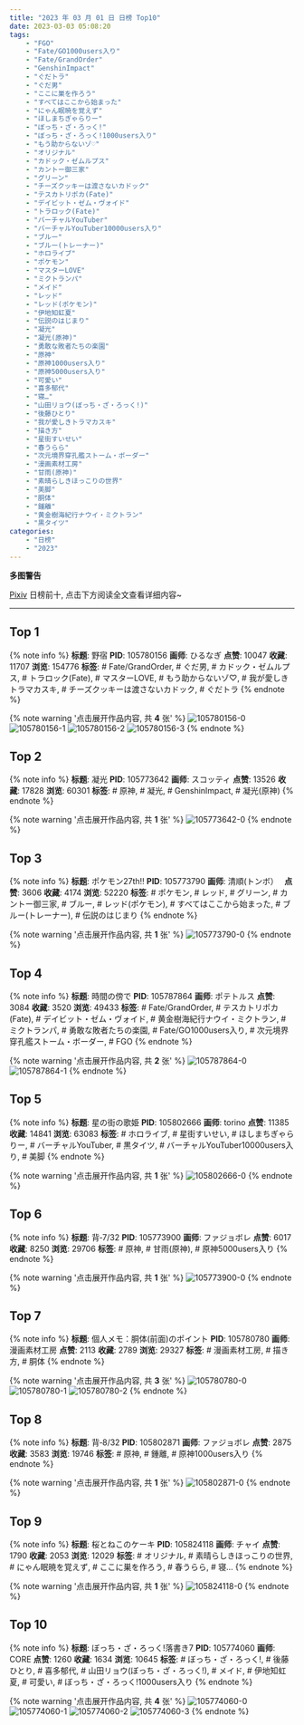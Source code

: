 ```yaml
---
title: "2023 年 03 月 01 日 日榜 Top10"
date: 2023-03-03 05:08:20
tags:
    - "FGO"
    - "Fate/GO1000users入り"
    - "Fate/GrandOrder"
    - "GenshinImpact"
    - "ぐだトラ"
    - "ぐだ男"
    - "ここに巣を作ろう"
    - "すべてはここから始まった"
    - "にゃん眠暁を覚えず"
    - "ほしまちぎゃらりー"
    - "ぼっち・ざ・ろっく!"
    - "ぼっち・ざ・ろっく!1000users入り"
    - "もう助からないゾ♡"
    - "オリジナル"
    - "カドック・ゼムルプス"
    - "カントー御三家"
    - "グリーン"
    - "チーズクッキーは渡さないカドック"
    - "テスカトリポカ(Fate)"
    - "デイビット・ゼム・ヴォイド"
    - "トラロック(Fate)"
    - "バーチャルYouTuber"
    - "バーチャルYouTuber10000users入り"
    - "ブルー"
    - "ブルー(トレーナー)"
    - "ホロライブ"
    - "ポケモン"
    - "マスターLOVE"
    - "ミクトランパ"
    - "メイド"
    - "レッド"
    - "レッド(ポケモン)"
    - "伊地知虹夏"
    - "伝説のはじまり"
    - "凝光"
    - "凝光(原神)"
    - "勇敢な敗者たちの楽園"
    - "原神"
    - "原神1000users入り"
    - "原神5000users入り"
    - "可愛い"
    - "喜多郁代"
    - "寝…"
    - "山田リョウ(ぼっち・ざ・ろっく!)"
    - "後藤ひとり"
    - "我が愛しきトラマカスキ"
    - "描き方"
    - "星街すいせい"
    - "春うらら"
    - "次元境界穿孔艦ストーム・ボーダー"
    - "漫画素材工房"
    - "甘雨(原神)"
    - "素晴らしきほっこりの世界"
    - "美脚"
    - "胴体"
    - "鍾離"
    - "黄金樹海紀行ナウイ・ミクトラン"
    - "黒タイツ"
categories:
    - "日榜"
    - "2023"
---
```


<i class="fa fa-triangle-exclamation"></i>**多图警告**<i class="fa fa-triangle-exclamation"></i>

[Pixiv](https://www.pixiv.net/) 日榜前十, 点击下方阅读全文查看详细内容~

<!-- more -->

---

## Top 1

{% note info %}
**标题**: 野宿
**PID**: 105780156 **画师**: ひるなぎ
**点赞**: 10047 **收藏**: 11707 **浏览**: 154776
**标签**: # Fate/GrandOrder, # ぐだ男, # カドック・ゼムルプス, # トラロック(Fate), # マスターLOVE, # もう助からないゾ♡, # 我が愛しきトラマカスキ, # チーズクッキーは渡さないカドック, # ぐだトラ
{% endnote %}

{% note warning '点击展开作品内容, 共 **4** 张' %}
![105780156-0](https://i.pixiv.re/img-original/img/2023/02/28/06/00/07/105780156_p0.jpg)
![105780156-1](https://i.pixiv.re/img-original/img/2023/02/28/06/00/07/105780156_p1.jpg)
![105780156-2](https://i.pixiv.re/img-original/img/2023/02/28/06/00/07/105780156_p2.jpg)
![105780156-3](https://i.pixiv.re/img-original/img/2023/02/28/06/00/07/105780156_p3.jpg)
{% endnote %}

## Top 2

{% note info %}
**标题**: 凝光
**PID**: 105773642 **画师**: スコッティ
**点赞**: 13526 **收藏**: 17828 **浏览**: 60301
**标签**: # 原神, # 凝光, # GenshinImpact, # 凝光(原神)
{% endnote %}

{% note warning '点击展开作品内容, 共 **1** 张' %}
![105773642-0](https://i.pixiv.re/img-original/img/2023/02/28/00/00/27/105773642_p0.jpg)
{% endnote %}

## Top 3

{% note info %}
**标题**: ポケモン27th‼️
**PID**: 105773790 **画师**: 清順(トンボ）　
**点赞**: 3606 **收藏**: 4174 **浏览**: 52220
**标签**: # ポケモン, # レッド, # グリーン, # カントー御三家, # ブルー, # レッド(ポケモン), # すべてはここから始まった, # ブルー(トレーナー), # 伝説のはじまり
{% endnote %}

{% note warning '点击展开作品内容, 共 **1** 张' %}
![105773790-0](https://i.pixiv.re/img-original/img/2023/02/28/00/01/26/105773790_p0.png)
{% endnote %}

## Top 4

{% note info %}
**标题**: 時間の傍で
**PID**: 105787864 **画师**: ポテトルス
**点赞**: 3084 **收藏**: 3520 **浏览**: 49433
**标签**: # Fate/GrandOrder, # テスカトリポカ(Fate), # デイビット・ゼム・ヴォイド, # 黄金樹海紀行ナウイ・ミクトラン, # ミクトランパ, # 勇敢な敗者たちの楽園, # Fate/GO1000users入り, # 次元境界穿孔艦ストーム・ボーダー, # FGO
{% endnote %}

{% note warning '点击展开作品内容, 共 **2** 张' %}
![105787864-0](https://i.pixiv.re/img-original/img/2023/02/28/15/16/03/105787864_p0.jpg)
![105787864-1](https://i.pixiv.re/img-original/img/2023/02/28/15/16/03/105787864_p1.jpg)
{% endnote %}

## Top 5

{% note info %}
**标题**: 星の街の歌姫
**PID**: 105802666 **画师**: torino
**点赞**: 11385 **收藏**: 14841 **浏览**: 63083
**标签**: # ホロライブ, # 星街すいせい, # ほしまちぎゃらりー, # バーチャルYouTuber, # 黒タイツ, # バーチャルYouTuber10000users入り, # 美脚
{% endnote %}

{% note warning '点击展开作品内容, 共 **1** 张' %}
![105802666-0](https://i.pixiv.re/img-original/img/2023/03/01/00/00/43/105802666_p0.jpg)
{% endnote %}

## Top 6

{% note info %}
**标题**: 背‐7/32
**PID**: 105773900 **画师**: ファジョボレ
**点赞**: 6017 **收藏**: 8250 **浏览**: 29706
**标签**: # 原神, # 甘雨(原神), # 原神5000users入り
{% endnote %}

{% note warning '点击展开作品内容, 共 **1** 张' %}
![105773900-0](https://i.pixiv.re/img-original/img/2023/02/28/00/02/42/105773900_p0.jpg)
{% endnote %}

## Top 7

{% note info %}
**标题**: 個人メモ：胴体(前面)のポイント
**PID**: 105780780 **画师**: 漫画素材工房
**点赞**: 2113 **收藏**: 2789 **浏览**: 29327
**标签**: # 漫画素材工房, # 描き方, # 胴体
{% endnote %}

{% note warning '点击展开作品内容, 共 **3** 张' %}
![105780780-0](https://i.pixiv.re/img-original/img/2023/02/28/07/00/04/105780780_p0.jpg)
![105780780-1](https://i.pixiv.re/img-original/img/2023/02/28/07/00/04/105780780_p1.jpg)
![105780780-2](https://i.pixiv.re/img-original/img/2023/02/28/07/00/04/105780780_p2.jpg)
{% endnote %}

## Top 8

{% note info %}
**标题**: 背‐8/32
**PID**: 105802871 **画师**: ファジョボレ
**点赞**: 2875 **收藏**: 3583 **浏览**: 19746
**标签**: # 原神, # 鍾離, # 原神1000users入り
{% endnote %}

{% note warning '点击展开作品内容, 共 **1** 张' %}
![105802871-0](https://i.pixiv.re/img-original/img/2023/03/01/00/02/12/105802871_p0.jpg)
{% endnote %}

## Top 9

{% note info %}
**标题**: 桜とねこのケーキ
**PID**: 105824118 **画师**: チャイ
**点赞**: 1790 **收藏**: 2053 **浏览**: 12029
**标签**: # オリジナル, # 素晴らしきほっこりの世界, # にゃん眠暁を覚えず, # ここに巣を作ろう, # 春うらら, # 寝…
{% endnote %}

{% note warning '点击展开作品内容, 共 **1** 张' %}
![105824118-0](https://i.pixiv.re/img-original/img/2023/03/01/20/30/03/105824118_p0.png)
{% endnote %}

## Top 10

{% note info %}
**标题**: ぼっち・ざ・ろっく!落書き7
**PID**: 105774060 **画师**: CORE
**点赞**: 1260 **收藏**: 1634 **浏览**: 10645
**标签**: # ぼっち・ざ・ろっく!, # 後藤ひとり, # 喜多郁代, # 山田リョウ(ぼっち・ざ・ろっく!), # メイド, # 伊地知虹夏, # 可愛い, # ぼっち・ざ・ろっく!1000users入り
{% endnote %}

{% note warning '点击展开作品内容, 共 **4** 张' %}
![105774060-0](https://i.pixiv.re/img-original/img/2023/02/28/00/06/25/105774060_p0.png)
![105774060-1](https://i.pixiv.re/img-original/img/2023/02/28/00/06/25/105774060_p1.png)
![105774060-2](https://i.pixiv.re/img-original/img/2023/02/28/00/06/25/105774060_p2.png)
![105774060-3](https://i.pixiv.re/img-original/img/2023/02/28/00/06/25/105774060_p3.png)
{% endnote %}
